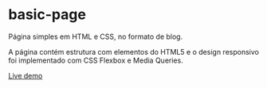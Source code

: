 # basic-page
Página simples em HTML e CSS, no formato de blog.

A página contém estrutura com elementos do HTML5 e o design responsivo foi implementado com CSS Flexbox e Media Queries. 

[Live demo](https://akarinaa.github.io/basic-page/)
